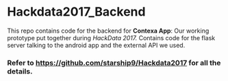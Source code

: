 # Hackdata2017_Backend

This repo contains code for the backend for **Contexa App**: Our working prototype put together during *HackData 2017.* Contains code for the flask server talking to the android app and the external API we used. 
 
### Refer to https://github.com/starship9/Hackdata2017 for all the details. 
